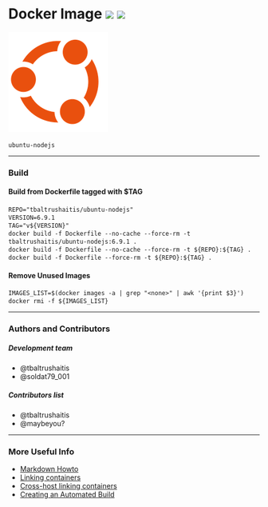 # Docker Image [![](https://images.microbadger.com/badges/version/tbaltrushaitis/ubuntu-nodejs.svg)](https://microbadger.com/images/tbaltrushaitis/ubuntu-nodejs) [![](https://images.microbadger.com/badges/image/tbaltrushaitis/ubuntu-nodejs.svg)](https://microbadger.com/images/tbaltrushaitis/ubuntu-nodejs)

![Ubuntu Logo](https://raw.githubusercontent.com/docker-library/docs/01c12653951b2fe592c1f93a13b4e289ada0e3a1/ubuntu/logo.png)

`ubuntu-nodejs`

--------

### Build ###

#### Build from Dockerfile tagged with $TAG ####

```
REPO="tbaltrushaitis/ubuntu-nodejs"
VERSION=6.9.1
TAG="v${VERSION}"
docker build -f Dockerfile --no-cache --force-rm -t tbaltrushaitis/ubuntu-nodejs:6.9.1 .
docker build -f Dockerfile --no-cache --force-rm -t ${REPO}:${TAG} .
docker build -f Dockerfile --force-rm -t ${REPO}:${TAG} .
```

#### Remove Unused Images ####

```
IMAGES_LIST=$(docker images -a | grep "<none>" | awk '{print $3}')
docker rmi -f ${IMAGES_LIST}
```

--------

### Authors and Contributors ###

##### Development team #####
  + @tbaltrushaitis
  + @soldat79_001

##### Contributors list #####
  + @tbaltrushaitis
  + @maybeyou?

--------

### More Useful Info ###

 - [Markdown Howto](https://bitbucket.org/tutorials/markdowndemo)
 - [Linking containers](https://docs.docker.com/engine/userguide/networking/default_network/dockerlinks.md)
 - [Cross-host linking containers](https://docs.docker.com/engine/admin/ambassador_pattern_linking.md)
 - [Creating an Automated Build](https://docs.docker.com/docker-hub/builds/)
